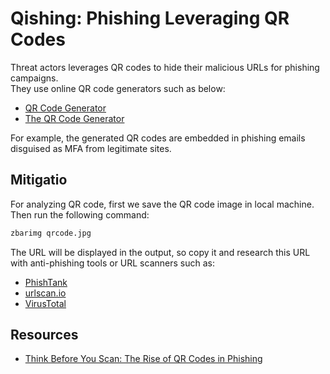 # Qishing: Phishing Leveraging QR Codes

Threat actors leverages QR codes to hide their malicious URLs for phishing campaigns.  
They use online QR code generators such as below:

- [QR Code Generator](https://www.qr-code-generator.com/)
- [The QR Code Generator](https://www.the-qrcode-generator.com/)

For example, the generated QR codes are embedded in phishing emails disguised as MFA from legitimate sites.

## Mitigatio

For analyzing QR code, first we save the QR code image in local machine. Then run the following command:

```sh
zbarimg qrcode.jpg
```

The URL will be displayed in the output, so copy it and research this URL with anti-phishing tools or URL scanners such as:

- [PhishTank](https://phishtank.org/)
- [urlscan.io](https://urlscan.io/)
- [VirusTotal](https://www.virustotal.com/gui/home/upload)

## Resources

- [Think Before You Scan: The Rise of QR Codes in Phishing](https://www.trustwave.com/en-us/resources/blogs/spiderlabs-blog/think-before-you-scan-the-rise-of-qr-codes-in-phishing/)
